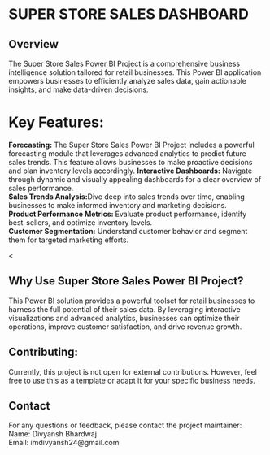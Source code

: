 # SUPER STORE SALES DASHBOARD

<h2>Overview</h2>
The Super Store Sales Power BI Project is a comprehensive business intelligence solution tailored for retail businesses. This Power BI application empowers businesses to efficiently analyze sales data, gain actionable insights, and make data-driven decisions.

<H1>Key Features:</H1>
<b>Forecasting:</b> The Super Store Sales Power BI Project includes a powerful forecasting module that leverages advanced analytics to predict future sales trends. This feature allows businesses to make proactive decisions and plan inventory levels accordingly.
<b>Interactive Dashboards:</b> Navigate through dynamic and visually appealing dashboards for a clear overview of sales performance.<br>
<b>Sales Trends Analysis:</b>Dive deep into sales trends over time, enabling businesses to make informed inventory and marketing decisions.<br>
<b>Product Performance Metrics: </b> Evaluate product performance, identify best-sellers, and optimize inventory levels.<br>
<b>Customer Segmentation:</b> Understand customer behavior and segment them for targeted marketing efforts.<br>

<<h2>Why Use Super Store Sales Power BI Project?</h2>
This Power BI solution provides a powerful toolset for retail businesses to harness the full potential of their sales data. By leveraging interactive visualizations and advanced analytics, businesses can optimize their operations, improve customer satisfaction, and drive revenue growth.
<br>
  
<h2>Contributing:</h2>
Currently, this project is not open for external contributions. However, feel free to use this as a template or adapt it for your specific business needs.

<h2>Contact </h2>
For any questions or feedback, please contact the project maintainer:<br>
Name: Divyansh Bhardwaj<br>
Email: imdivyansh24@gmail.com <br>
